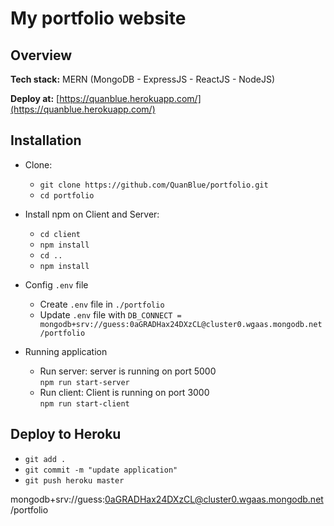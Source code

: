 # My portfolio website

## Overview
**Tech stack:** MERN (MongoDB - ExpressJS - ReactJS - NodeJS)

**Deploy at:** [https://quanblue.herokuapp.com/](https://quanblue.herokuapp.com/)


## Installation  
- Clone: 
  - `git clone https://github.com/QuanBlue/portfolio.git`
  - `cd portfolio`

- Install npm on Client and Server:
  - `cd client`  
  - `npm install`
  - `cd ..`
  - `npm install`  

- Config `.env` file
  - Create `.env` file in `./portfolio`
  - Update `.env` file with `DB_CONNECT = mongodb+srv://guess:0aGRADHax24DXzCL@cluster0.wgaas.mongodb.net/portfolio`


- Running application
  - Run server: server is running on port 5000  
    `npm run start-server` 
  - Run client: Client is running on port 3000  
    `npm run start-client`


## Deploy to Heroku
- `git add .`
- `git commit -m "update application"`
- `git push heroku master`

mongodb+srv://guess:0aGRADHax24DXzCL@cluster0.wgaas.mongodb.net/portfolio



